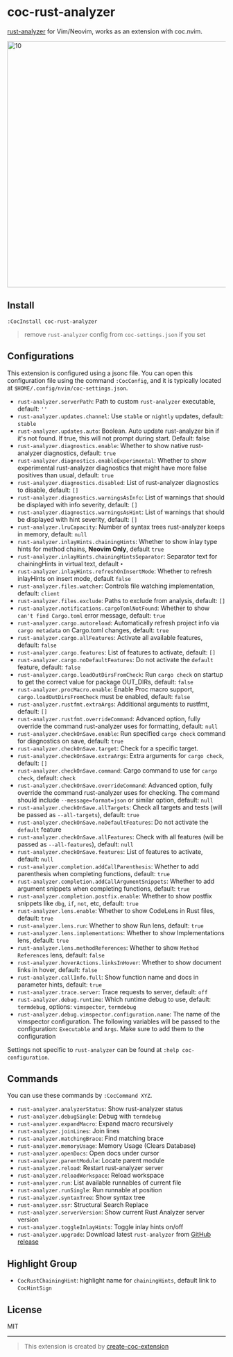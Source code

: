 # coc-rust-analyzer

[rust-analyzer](https://github.com/rust-analyzer/rust-analyzer) for Vim/Neovim, works as an extension with coc.nvim.

<img width="567" alt="10" src="https://user-images.githubusercontent.com/345274/67060118-34808a00-f18e-11e9-9d76-22fff11b5802.png">

## Install

`:CocInstall coc-rust-analyzer`

> remove `rust-analyzer` config from `coc-settings.json` if you set

## Configurations

This extension is configured using a jsonc file. You can open this configuration file using the command `:CocConfig`, and it is typically located at `$HOME/.config/nvim/coc-settings.json`.

- `rust-analyzer.serverPath`: Path to custom `rust-analyzer` executable, default: `''`
- `rust-analyzer.updates.channel`: Use `stable` or `nightly` updates, default: `stable`
- `rust-analyzer.updates.auto`: Boolean. Auto update rust-analyzer bin if it's not found. If true, this will not prompt during start. Default: false
- `rust-analyzer.diagnostics.enable`: Whether to show native rust-analyzer diagnostics, default: `true`
- `rust-analyzer.diagnostics.enableExperimental`: Whether to show experimental rust-analyzer diagnostics that might have more false positives than usual, default: `true`
- `rust-analyzer.diagnostics.disabled`: List of rust-analyzer diagnostics to disable, default: `[]`
- `rust-analyzer.diagnostics.warningsAsInfo`: List of warnings that should be displayed with info severity, default: `[]`
- `rust-analyzer.diagnostics.warningsAsHint`: List of warnings that should be displayed with hint severity, default: `[]`
- `rust-analyzer.lruCapacity`: Number of syntax trees rust-analyzer keeps in memory, default: `null`
- `rust-analyzer.inlayHints.chainingHints`: Whether to show inlay type hints for method chains, **Neovim Only**, default `true`
- `rust-analyzer.inlayHints.chainingHintsSeparator`: Separator text for chainingHints in virtual text, default `‣`
- `rust-analyzer.inlayHints.refreshOnInsertMode`: Whether to refresh inlayHints on insert mode, default `false`
- `rust-analyzer.files.watcher`: Controls file watching implementation, default: `client`
- `rust-analyzer.files.exclude`: Paths to exclude from analysis, default: `[]`
- `rust-analyzer.notifications.cargoTomlNotFound`: Whether to show `can't find Cargo.toml` error message, default: `true`
- `rust-analyzer.cargo.autoreload`: Automatically refresh project info via `cargo metadata` on Cargo.toml changes, default: `true`
- `rust-analyzer.cargo.allFeatures`: Activate all available features, default: `false`
- `rust-analyzer.cargo.features`: List of features to activate, default: `[]`
- `rust-analyzer.cargo.noDefaultFeatures`: Do not activate the `default` feature, default: `false`
- `rust-analyzer.cargo.loadOutDirsFromCheck`: Run `cargo check` on startup to get the correct value for package OUT_DIRs, default: `false`
- `rust-analyzer.procMacro.enable`: Enable Proc macro support, `cargo.loadOutDirsFromCheck` must be enabled, default: `false`
- `rust-analyzer.rustfmt.extraArgs`: Additional arguments to rustfmt, default: `[]`
- `rust-analyzer.rustfmt.overrideCommand`: Advanced option, fully override the command rust-analyzer uses for formatting, default: `null`
- `rust-analyzer.checkOnSave.enable`: Run specified `cargo check` command for diagnostics on save, default: `true`
- `rust-analyzer.checkOnSave.target`: Check for a specific target.
- `rust-analyzer.checkOnSave.extraArgs`: Extra arguments for `cargo check`, default: `[]`
- `rust-analyzer.checkOnSave.command`: Cargo command to use for `cargo check`, default: `check`
- `rust-analyzer.checkOnSave.overrideCommand`: Advanced option, fully override the command rust-analyzer uses for checking. The command should include `--message=format=json` or similar option, default: `null`
- `rust-analyzer.checkOnSave.allTargets`: Check all targets and tests (will be passed as `--all-targets`), default: `true`
- `rust-analyzer.checkOnSave.noDefaultFeatures`: Do not activate the `default` feature
- `rust-analyzer.checkOnSave.allFeatures`: Check with all features (will be passed as `--all-features`), default: `null`
- `rust-analyzer.checkOnSave.features`: List of features to activate, default: `null`
- `rust-analyzer.completion.addCallParenthesis`: Whether to add parenthesis when completing functions, default: `true`
- `rust-analyzer.completion.addCallArgumentSnippets`: Whether to add argument snippets when completing functions, default: `true`
- `rust-analyzer.completion.postfix.enable`: Whether to show postfix snippets like `dbg`, `if`, `not`, etc, default: `true`
- `rust-analyzer.lens.enable`: Whether to show CodeLens in Rust files, default: `true`
- `rust-analyzer.lens.run`: Whether to show Run lens, default: `true`
- `rust-analyzer.lens.implementations`: Whether to show Implementations lens, default: `true`
- `rust-analyzer.lens.methodReferences`: Whether to show `Method References` lens, default: `false`
- `rust-analyzer.hoverActions.linksInHover`: Whether to show document links in hover, default: `false`
- `rust-analyzer.callInfo.full`: Show function name and docs in parameter hints, default: `true`
- `rust-analyzer.trace.server`: Trace requests to server, default: `off`
- `rust-analyzer.debug.runtime`: Which runtime debug to use, default: `termdebug`, options: `vimspector`, `termdebug`
- `rust-analyzer.debug.vimspector.configuration.name`: The name of the vimspector configuration. The following variables will be passed to the configuration: `Executable` and `Args`. Make sure to add them to the configuration

Settings not specific to `rust-analyzer` can be found at `:help coc-configuration`.

## Commands

You can use these commands by `:CocCommand XYZ`.

- `rust-analyzer.analyzerStatus`: Show rust-analyzer status
- `rust-analyzer.debugSingle`: Debug with `termdebug`
- `rust-analyzer.expandMacro`: Expand macro recursively
- `rust-analyzer.joinLines`: Join lines
- `rust-analyzer.matchingBrace`: Find matching brace
- `rust-analyzer.memoryUsage`: Memory Usage (Clears Database)
- `rust-analyzer.openDocs`: Open docs under cursor
- `rust-analyzer.parentModule`: Locate parent module
- `rust-analyzer.reload`: Restart rust-analyzer server
- `rust-analyzer.reloadWorkspace`: Reload workspace
- `rust-analyzer.run`: List available runnables of current file
- `rust-analyzer.runSingle`: Run runnable at position
- `rust-analyzer.syntaxTree`: Show syntax tree
- `rust-analyzer.ssr`: Structural Search Replace
- `rust-analyzer.serverVersion`: Show current Rust Analyzer server version
- `rust-analyzer.toggleInlayHints`: Toggle inlay hints on/off
- `rust-analyzer.upgrade`: Download latest `rust-analyzer` from [GitHub release](https://github.com/rust-analyzer/rust-analyzer/releases)

## Highlight Group

- `CocRustChainingHint`: highlight name for `chainingHints`, default link to `CocHintSign`

## License

MIT

---

> This extension is created by [create-coc-extension](https://github.com/fannheyward/create-coc-extension)
